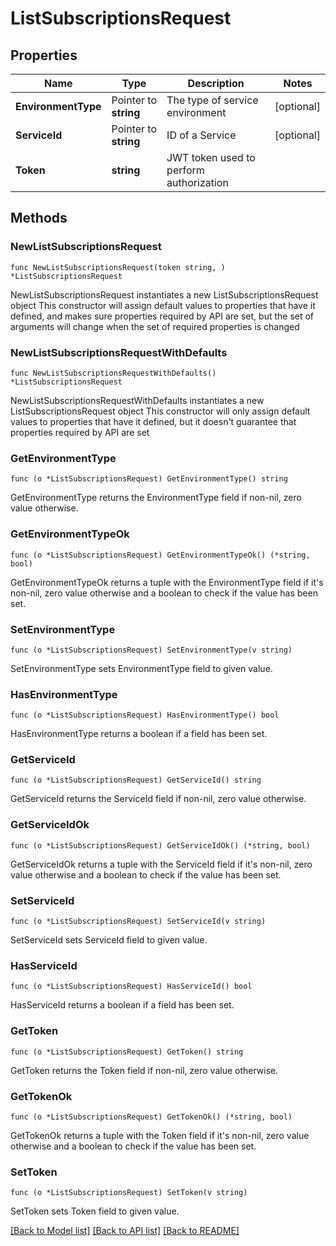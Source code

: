 # ListSubscriptionsRequest

## Properties

Name | Type | Description | Notes
------------ | ------------- | ------------- | -------------
**EnvironmentType** | Pointer to **string** | The type of service environment | [optional] 
**ServiceId** | Pointer to **string** | ID of a Service | [optional] 
**Token** | **string** | JWT token used to perform authorization | 

## Methods

### NewListSubscriptionsRequest

`func NewListSubscriptionsRequest(token string, ) *ListSubscriptionsRequest`

NewListSubscriptionsRequest instantiates a new ListSubscriptionsRequest object
This constructor will assign default values to properties that have it defined,
and makes sure properties required by API are set, but the set of arguments
will change when the set of required properties is changed

### NewListSubscriptionsRequestWithDefaults

`func NewListSubscriptionsRequestWithDefaults() *ListSubscriptionsRequest`

NewListSubscriptionsRequestWithDefaults instantiates a new ListSubscriptionsRequest object
This constructor will only assign default values to properties that have it defined,
but it doesn't guarantee that properties required by API are set

### GetEnvironmentType

`func (o *ListSubscriptionsRequest) GetEnvironmentType() string`

GetEnvironmentType returns the EnvironmentType field if non-nil, zero value otherwise.

### GetEnvironmentTypeOk

`func (o *ListSubscriptionsRequest) GetEnvironmentTypeOk() (*string, bool)`

GetEnvironmentTypeOk returns a tuple with the EnvironmentType field if it's non-nil, zero value otherwise
and a boolean to check if the value has been set.

### SetEnvironmentType

`func (o *ListSubscriptionsRequest) SetEnvironmentType(v string)`

SetEnvironmentType sets EnvironmentType field to given value.

### HasEnvironmentType

`func (o *ListSubscriptionsRequest) HasEnvironmentType() bool`

HasEnvironmentType returns a boolean if a field has been set.

### GetServiceId

`func (o *ListSubscriptionsRequest) GetServiceId() string`

GetServiceId returns the ServiceId field if non-nil, zero value otherwise.

### GetServiceIdOk

`func (o *ListSubscriptionsRequest) GetServiceIdOk() (*string, bool)`

GetServiceIdOk returns a tuple with the ServiceId field if it's non-nil, zero value otherwise
and a boolean to check if the value has been set.

### SetServiceId

`func (o *ListSubscriptionsRequest) SetServiceId(v string)`

SetServiceId sets ServiceId field to given value.

### HasServiceId

`func (o *ListSubscriptionsRequest) HasServiceId() bool`

HasServiceId returns a boolean if a field has been set.

### GetToken

`func (o *ListSubscriptionsRequest) GetToken() string`

GetToken returns the Token field if non-nil, zero value otherwise.

### GetTokenOk

`func (o *ListSubscriptionsRequest) GetTokenOk() (*string, bool)`

GetTokenOk returns a tuple with the Token field if it's non-nil, zero value otherwise
and a boolean to check if the value has been set.

### SetToken

`func (o *ListSubscriptionsRequest) SetToken(v string)`

SetToken sets Token field to given value.



[[Back to Model list]](../README.md#documentation-for-models) [[Back to API list]](../README.md#documentation-for-api-endpoints) [[Back to README]](../README.md)



